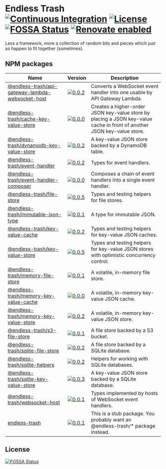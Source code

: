 # Endless Trash [![Continuous Integration](https://github.com/jameswilddev/endless-trash/workflows/Continuous%20Integration/badge.svg)](https://github.com/jameswilddev/endless-trash/actions) [![License](https://img.shields.io/github/license/jameswilddev/endless-trash.svg)](https://github.com/jameswilddev/endless-trash/blob/master/license) [![FOSSA Status](https://app.fossa.io/api/projects/git%2Bgithub.com%2Fjameswilddev%2Fendless-trash.svg?type=shield)](https://app.fossa.io/projects/git%2Bgithub.com%2Fjameswilddev%2Fendless-trash?ref=badge_shield) [![Renovate enabled](https://img.shields.io/badge/renovate-enabled-brightgreen.svg)](https://renovatebot.com/)

Less a framework, more a collection of random bits and pieces which just so happen to fit together (sometimes).

## NPM packages

Name                                                                                                 | Version                                                                                                                                                                       | Description                                                                                                            
---------------------------------------------------------------------------------------------------- | ----------------------------------------------------------------------------------------------------------------------------------------------------------------------------- | -----------------------------------------------------------------------------------------------------------------------
[@endless-trash/api-gateway-lambda-websocket-host](@endless-trash/api-gateway-lambda-websocket-host) | [![0.0.2](https://img.shields.io/npm/v/@endless-trash/api-gateway-lambda-websocket-host.svg)](https://www.npmjs.com/package/@endless-trash/api-gateway-lambda-websocket-host) | Converts a WebSocket event handler into one usable by API Gateway Lambda.                                              
[@endless-trash/cache-key-value-store](@endless-trash/cache-key-value-store)                         | [![0.0.0](https://img.shields.io/npm/v/@endless-trash/cache-key-value-store.svg)](https://www.npmjs.com/package/@endless-trash/cache-key-value-store)                         | Creates a higher-order JSON key-value store by placing a JSON key-value cache in front of another JSON key-value store.
[@endless-trash/dynamodb-key-value-store](@endless-trash/dynamodb-key-value-store)                   | [![0.0.2](https://img.shields.io/npm/v/@endless-trash/dynamodb-key-value-store.svg)](https://www.npmjs.com/package/@endless-trash/dynamodb-key-value-store)                   | A key-value JSON store backed by a DynamoDB table.                                                                     
[@endless-trash/event-handler](@endless-trash/event-handler)                                         | [![0.0.2](https://img.shields.io/npm/v/@endless-trash/event-handler.svg)](https://www.npmjs.com/package/@endless-trash/event-handler)                                         | Types for event handlers.                                                                                              
[@endless-trash/event-handler-composer](@endless-trash/event-handler-composer)                       | [![0.0.0](https://img.shields.io/npm/v/@endless-trash/event-handler-composer.svg)](https://www.npmjs.com/package/@endless-trash/event-handler-composer)                       | Composes a chain of event handlers into a single event handler.                                                        
[@endless-trash/file-store](@endless-trash/file-store)                                               | [![0.0.5](https://img.shields.io/npm/v/@endless-trash/file-store.svg)](https://www.npmjs.com/package/@endless-trash/file-store)                                               | Types and testing helpers for file stores.                                                                             
[@endless-trash/immutable-json-type](@endless-trash/immutable-json-type)                             | [![0.0.1](https://img.shields.io/npm/v/@endless-trash/immutable-json-type.svg)](https://www.npmjs.com/package/@endless-trash/immutable-json-type)                             | A type for immutable JSON.                                                                                             
[@endless-trash/key-value-cache](@endless-trash/key-value-cache)                                     | [![0.0.2](https://img.shields.io/npm/v/@endless-trash/key-value-cache.svg)](https://www.npmjs.com/package/@endless-trash/key-value-cache)                                     | Types and testing helpers for key-value JSON caches.                                                                   
[@endless-trash/key-value-store](@endless-trash/key-value-store)                                     | [![0.0.5](https://img.shields.io/npm/v/@endless-trash/key-value-store.svg)](https://www.npmjs.com/package/@endless-trash/key-value-store)                                     | Types and testing helpers for key-value JSON stores with optimistic concurrency control.                               
[@endless-trash/memory-file-store](@endless-trash/memory-file-store)                                 | [![0.0.1](https://img.shields.io/npm/v/@endless-trash/memory-file-store.svg)](https://www.npmjs.com/package/@endless-trash/memory-file-store)                                 | A volatile, in-memory file store.                                                                                      
[@endless-trash/memory-key-value-cache](@endless-trash/memory-key-value-cache)                       | [![0.0.0](https://img.shields.io/npm/v/@endless-trash/memory-key-value-cache.svg)](https://www.npmjs.com/package/@endless-trash/memory-key-value-cache)                       | A volatile, in-memory key-value JSON cache.                                                                            
[@endless-trash/memory-key-value-store](@endless-trash/memory-key-value-store)                       | [![0.0.2](https://img.shields.io/npm/v/@endless-trash/memory-key-value-store.svg)](https://www.npmjs.com/package/@endless-trash/memory-key-value-store)                       | A volatile, in-memory key-value JSON store.                                                                            
[@endless-trash/s3-file-store](@endless-trash/s3-file-store)                                         | [![0.0.1](https://img.shields.io/npm/v/@endless-trash/s3-file-store.svg)](https://www.npmjs.com/package/@endless-trash/s3-file-store)                                         | A file store backed by a S3 bucket.                                                                                    
[@endless-trash/sqlite-file-store](@endless-trash/sqlite-file-store)                                 | [![0.0.2](https://img.shields.io/npm/v/@endless-trash/sqlite-file-store.svg)](https://www.npmjs.com/package/@endless-trash/sqlite-file-store)                                 | A file store backed by a SQLite database.                                                                              
[@endless-trash/sqlite-helpers](@endless-trash/sqlite-helpers)                                       | [![0.0.2](https://img.shields.io/npm/v/@endless-trash/sqlite-helpers.svg)](https://www.npmjs.com/package/@endless-trash/sqlite-helpers)                                       | Helpers for working with SQLite databases.                                                                             
[@endless-trash/sqlite-key-value-store](@endless-trash/sqlite-key-value-store)                       | [![0.0.3](https://img.shields.io/npm/v/@endless-trash/sqlite-key-value-store.svg)](https://www.npmjs.com/package/@endless-trash/sqlite-key-value-store)                       | A key-value JSON store backed by a SQLite database.                                                                    
[@endless-trash/websocket-host](@endless-trash/websocket-host)                                       | [![0.0.1](https://img.shields.io/npm/v/@endless-trash/websocket-host.svg)](https://www.npmjs.com/package/@endless-trash/websocket-host)                                       | Types implemented by hosts of WebSocket event handlers.                                                                
[endless-trash](endless-trash)                                                                       | [![0.0.1](https://img.shields.io/npm/v/endless-trash.svg)](https://www.npmjs.com/package/endless-trash)                                                                       | This is a stub package.  You probably want an @endless-trash/* package instead.                                        

## License

[![FOSSA Status](https://app.fossa.io/api/projects/git%2Bgithub.com%2Fjameswilddev%2Fendless-trash.svg?type=large)](https://app.fossa.io/projects/git%2Bgithub.com%2Fjameswilddev%2Fendless-trash?ref=badge_large)
